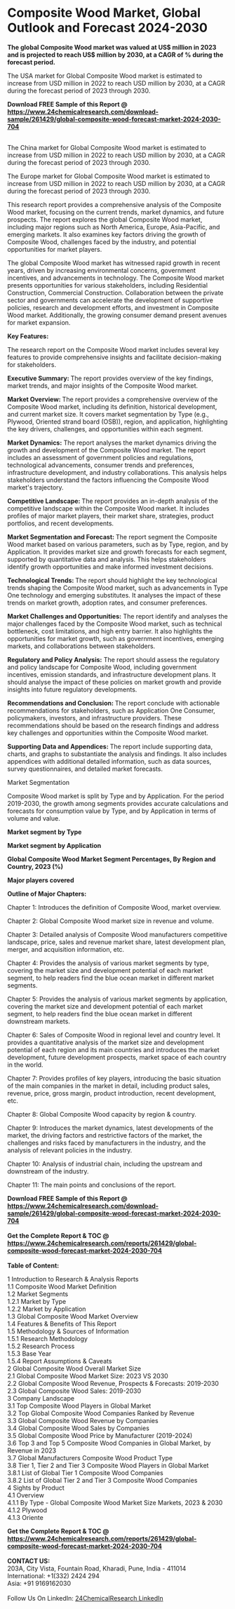<h1>Composite Wood Market, Global Outlook and Forecast 2024-2030</h1><p><strong>The global Composite Wood market was valued at US$ million in 2023 and is projected to reach US$ million by 2030, at a CAGR of % during the forecast period.</strong></p><p>
</p><p>The USA market for Global Composite Wood market is estimated to increase from USD million in 2022 to reach USD million by 2030, at a CAGR during the forecast period of 2023 through 2030.</p><div><b>Download FREE Sample of this Report @ 
            <a href="https://www.24chemicalresearch.com/download-sample/261429/global-composite-wood-forecast-market-2024-2030-704">
            https://www.24chemicalresearch.com/download-sample/261429/global-composite-wood-forecast-market-2024-2030-704</a></b></div><br><p>
</p><p>The China market for Global Composite Wood market is estimated to increase from USD million in 2022 to reach USD million by 2030, at a CAGR during the forecast period of 2023 through 2030.</p><p>
</p><p>The Europe market for Global Composite Wood market is estimated to increase from USD million in 2022 to reach USD million by 2030, at a CAGR during the forecast period of 2023 through 2030.</p><p>
</p><p>This research report provides a comprehensive analysis of the Composite Wood market, focusing on the current trends, market dynamics, and future prospects. The report explores the global Composite Wood market, including major regions such as North America, Europe, Asia-Pacific, and emerging markets. It also examines key factors driving the growth of Composite Wood, challenges faced by the industry, and potential opportunities for market players.</p><p>
The global Composite Wood market has witnessed rapid growth in recent years, driven by increasing environmental concerns, government incentives, and advancements in technology. The Composite Wood market presents opportunities for various stakeholders, including Residential Construction, Commercial Construction. Collaboration between the private sector and governments can accelerate the development of supportive policies, research and development efforts, and investment in Composite Wood market. Additionally, the growing consumer demand present avenues for market expansion.</p><p>
<strong>Key Features:</strong></p><p>
The research report on the Composite Wood market includes several key features to provide comprehensive insights and facilitate decision-making for stakeholders.</p><p>
<strong>Executive Summary: </strong>The report provides overview of the key findings, market trends, and major insights of the Composite Wood market.</p><p>
<strong>Market Overview: </strong>The report provides a comprehensive overview of the Composite Wood market, including its definition, historical development, and current market size. It covers market segmentation by Type (e.g., Plywood, Oriented strand board (OSB)), region, and application, highlighting the key drivers, challenges, and opportunities within each segment.</p><p>
<strong>Market Dynamics:</strong> The report analyses the market dynamics driving the growth and development of the Composite Wood market. The report includes an assessment of government policies and regulations, technological advancements, consumer trends and preferences, infrastructure development, and industry collaborations. This analysis helps stakeholders understand the factors influencing the Composite Wood market's trajectory.</p><p>
<strong>Competitive Landscape: </strong>The report provides an in-depth analysis of the competitive landscape within the Composite Wood market. It includes profiles of major market players, their market share, strategies, product portfolios, and recent developments.</p><p>
<strong>Market Segmentation and Forecast: </strong>The report segment the Composite Wood market based on various parameters, such as by Type, region, and by Application. It provides market size and growth forecasts for each segment, supported by quantitative data and analysis. This helps stakeholders identify growth opportunities and make informed investment decisions.</p><p>
<strong>Technological Trends: </strong>The report should highlight the key technological trends shaping the Composite Wood market, such as advancements in Type One technology and emerging substitutes. It analyses the impact of these trends on market growth, adoption rates, and consumer preferences.</p><p>
<strong>Market Challenges and Opportunities:</strong> The report identify and analyses the major challenges faced by the Composite Wood market, such as technical bottleneck, cost limitations, and high entry barrier. It also highlights the opportunities for market growth, such as government incentives, emerging markets, and collaborations between stakeholders.</p><p>
<strong>Regulatory and Policy Analysis:</strong> The report should assess the regulatory and policy landscape for Composite Wood, including government incentives, emission standards, and infrastructure development plans. It should analyse the impact of these policies on market growth and provide insights into future regulatory developments.</p><p>
<strong>Recommendations and Conclusion: </strong>The report conclude with actionable recommendations for stakeholders, such as Application One Consumer, policymakers, investors, and infrastructure providers. These recommendations should be based on the research findings and address key challenges and opportunities within the Composite Wood market.</p><p>
<strong>Supporting Data and Appendices: </strong>The report include supporting data, charts, and graphs to substantiate the analysis and findings. It also includes appendices with additional detailed information, such as data sources, survey questionnaires, and detailed market forecasts.</p><p>
Market Segmentation</p><p>
Composite Wood market is split by Type and by Application. For the period 2019-2030, the growth among segments provides accurate calculations and forecasts for consumption value by Type, and by Application in terms of volume and value.</p><p>
<strong>Market segment by Type</strong></p><p>
</p><p>
</p><p><strong>Market segment by Application</strong></p><p>
</p><p>
</p><p><strong>Global Composite Wood Market Segment Percentages, By Region and Country, 2023 (%)</strong></p><p>
</p><p>
</p><p></p><p>
</p><p><strong>Major players covered</strong></p><p>
</p><p>
</p><p><strong>Outline of Major Chapters:</strong></p><p>
Chapter 1: Introduces the definition of Composite Wood, market overview.</p><p>
Chapter 2: Global Composite Wood market size in revenue and volume.</p><p>
Chapter 3: Detailed analysis of Composite Wood manufacturers competitive landscape, price, sales and revenue market share, latest development plan, merger, and acquisition information, etc.</p><p>
Chapter 4: Provides the analysis of various market segments by type, covering the market size and development potential of each market segment, to help readers find the blue ocean market in different market segments.</p><p>
Chapter 5: Provides the analysis of various market segments by application, covering the market size and development potential of each market segment, to help readers find the blue ocean market in different downstream markets.</p><p>
Chapter 6: Sales of Composite Wood in regional level and country level. It provides a quantitative analysis of the market size and development potential of each region and its main countries and introduces the market development, future development prospects, market space of each country in the world.</p><p>
Chapter 7: Provides profiles of key players, introducing the basic situation of the main companies in the market in detail, including product sales, revenue, price, gross margin, product introduction, recent development, etc.</p><p>
Chapter 8: Global Composite Wood capacity by region &amp; country.</p><p>
Chapter 9: Introduces the market dynamics, latest developments of the market, the driving factors and restrictive factors of the market, the challenges and risks faced by manufacturers in the industry, and the analysis of relevant policies in the industry.</p><p>
Chapter 10: Analysis of industrial chain, including the upstream and downstream of the industry.</p><p>
Chapter 11: The main points and conclusions of the report.</p><div><b>Download FREE Sample of this Report @ 
            <a href="https://www.24chemicalresearch.com/download-sample/261429/global-composite-wood-forecast-market-2024-2030-704">
            https://www.24chemicalresearch.com/download-sample/261429/global-composite-wood-forecast-market-2024-2030-704</a></b></div><br><div><b>Get the Complete Report & TOC @ 
            <a href="https://www.24chemicalresearch.com/reports/261429/global-composite-wood-forecast-market-2024-2030-704">
            https://www.24chemicalresearch.com/reports/261429/global-composite-wood-forecast-market-2024-2030-704</a></b></div><br>
            <b>Table of Content:</b><p>1 Introduction to Research & Analysis Reports<br />
    1.1 Composite Wood Market Definition<br />
    1.2 Market Segments<br />
        1.2.1 Market by Type<br />
        1.2.2 Market by Application<br />
    1.3 Global Composite Wood Market Overview<br />
    1.4 Features & Benefits of This Report<br />
    1.5 Methodology & Sources of Information<br />
        1.5.1 Research Methodology<br />
        1.5.2 Research Process<br />
        1.5.3 Base Year<br />
        1.5.4 Report Assumptions & Caveats<br />
2 Global Composite Wood Overall Market Size<br />
    2.1 Global Composite Wood Market Size: 2023 VS 2030<br />
    2.2 Global Composite Wood Revenue, Prospects & Forecasts: 2019-2030<br />
    2.3 Global Composite Wood Sales: 2019-2030<br />
3 Company Landscape<br />
    3.1 Top Composite Wood Players in Global Market<br />
    3.2 Top Global Composite Wood Companies Ranked by Revenue<br />
    3.3 Global Composite Wood Revenue by Companies<br />
    3.4 Global Composite Wood Sales by Companies<br />
    3.5 Global Composite Wood Price by Manufacturer (2019-2024)<br />
    3.6 Top 3 and Top 5 Composite Wood Companies in Global Market, by Revenue in 2023<br />
    3.7 Global Manufacturers Composite Wood Product Type<br />
    3.8 Tier 1, Tier 2 and Tier 3 Composite Wood Players in Global Market<br />
        3.8.1 List of Global Tier 1 Composite Wood Companies<br />
        3.8.2 List of Global Tier 2 and Tier 3 Composite Wood Companies<br />
4 Sights by Product<br />
    4.1 Overview<br />
        4.1.1 By Type - Global Composite Wood Market Size Markets, 2023 & 2030<br />
        4.1.2 Plywood<br />
        4.1.3 Oriente</p><div><b>Get the Complete Report & TOC @ 
            <a href="https://www.24chemicalresearch.com/reports/261429/global-composite-wood-forecast-market-2024-2030-704">
            https://www.24chemicalresearch.com/reports/261429/global-composite-wood-forecast-market-2024-2030-704</a></b></div><br><b>CONTACT US:</b><br>
            203A, City Vista, Fountain Road, Kharadi, Pune, India - 411014<br>
            International: +1(332) 2424 294<br>
            Asia: +91 9169162030 <br><br>
            Follow Us On LinkedIn: <a href="https://www.linkedin.com/company/24chemicalresearch/">24ChemicalResearch LinkedIn</a>